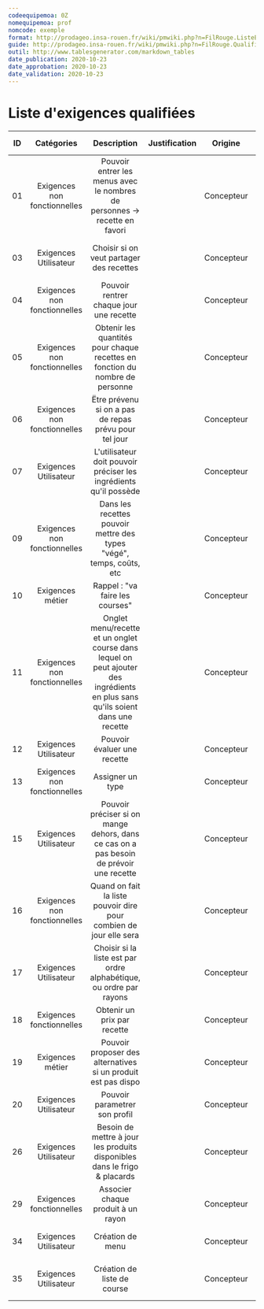 ```yaml
---
codeequipemoa: 0Z
nomequipemoa: prof
nomcode: exemple
format: http://prodageo.insa-rouen.fr/wiki/pmwiki.php?n=FilRouge.ListeExigencesQualifiees 
guide: http://prodageo.insa-rouen.fr/wiki/pmwiki.php?n=FilRouge.QualifierExigence
outil: http://www.tablesgenerator.com/markdown_tables
date_publication: 2020-10-23
date_approbation: 2020-10-23
date_validation: 2020-10-23
---
```


# Liste d'exigences qualifiées

| ID |          Catégories          |                                                           Description                                                           | Justification |   Origine  |           Critères de satisfaction           | Contentement MOA | Mécontentement MOA | Exigences Dépendantes | Exigences conflictuelles |
|:--:|:----------------------------:|:-------------------------------------------------------------------------------------------------------------------------------:|:-------------:|:----------:|:--------------------------------------------:|:----------------:|:------------------:|:---------------------:|:------------------------:|
| 01 | Exigences non fonctionnelles | Pouvoir entrer les menus avec le nombres de personnes -> recette en favori                                                      |               | Concepteur | Champ du nb de personnes                     |                  |                    |                       |                          |
| 03 | Exigences Utilisateur        | Choisir si on veut partager des recettes                                                                                        |               | Concepteur | Partager une recette avec une personne       |                  |                    |                       |                          |
| 04 | Exigences non fonctionnelles | Pouvoir rentrer chaque jour une recette                                                                                         |               | Concepteur |                                              |                  |                    |                       |                          |
| 05 | Exigences non fonctionnelles | Obtenir les quantités pour chaque recettes en fonction du nombre de personne                                                    |               | Concepteur | Quantités justes                             |                  |                    |                       |                          |
| 06 | Exigences non fonctionnelles | Ëtre prévenu si on a pas de repas prévu pour tel jour                                                                           |               | Concepteur | Envoie d'une notification si repas non prévu |                  |                    |                       |                          |
| 07 | Exigences Utilisateur        | L'utilisateur doit pouvoir préciser les ingrédients qu'il possède                                                               |               | Concepteur |                                              |                  |                    |                       |                          |
| 09 | Exigences non fonctionnelles | Dans les recettes pouvoir mettre des types "végé", temps, coûts, etc                                                            |               | Concepteur | Possibilités de "marquer" les recettes       |                  |                    |                       |                          |
| 10 | Exigences métier             | Rappel : "va faire les courses"                                                                                                 |               | Concepteur | Notification                                 |                  |                    |                       |                          |
| 11 | Exigences non fonctionnelles | Onglet menu/recette et un onglet course dans lequel on peut ajouter des ingrédients en plus sans qu'ils soient dans une recette |               | Concepteur | Ajout possible                               |                  |                    |                       |                          |
| 12 | Exigences Utilisateur        | Pouvoir évaluer une recette                                                                                                     |               | Concepteur | Système d'évaluation présent                 |                  |                    |                       |                          |
| 13 | Exigences non fonctionnelles | Assigner un type                                                                                                                |               | Concepteur |                                              |                  |                    |                       |                          |
| 15 | Exigences Utilisateur        | Pouvoir préciser si on mange dehors, dans ce cas on a pas besoin de prévoir une recette                                         |               | Concepteur | Précision prise en compte                    |                  |                    |                       |                          |
| 16 | Exigences non fonctionnelles | Quand on fait la liste pouvoir dire pour combien de jour elle sera                                                              |               | Concepteur | Précision prise en compte                    |                  |                    |                       |                          |
| 17 | Exigences Utilisateur        | Choisir si la liste est par ordre alphabétique, ou ordre par rayons                                                             |               | Concepteur |                                              |                  |                    |                       |                          |
| 18 | Exigences fonctionnelles     | Obtenir un prix par recette                                                                                                     |               | Concepteur | Prix justes                                  |                  |                    |                       |                          |
| 19 | Exigences métier             | Pouvoir proposer des alternatives si un produit est pas dispo                                                                   |               | Concepteur | Alternatives présentes et cohérentes         |                  |                    |                       |                          |
| 20 | Exigences Utilisateur        | Pouvoir parametrer son profil                                                                                                   |               | Concepteur | Précision prise en compte                    |                  |                    |                       |                          |
| 26 | Exigences Utilisateur        | Besoin de mettre à jour les produits disponibles dans le frigo & placards                                                       |               | Concepteur | Mise à jour prise en compte                  |                  |                    |                       |                          |
| 29 | Exigences fonctionnelles     | Associer chaque produit à un rayon                                                                                              |               | Concepteur |                                              |                  |                    |                       |                          |
| 34 | Exigences Utilisateur        | Création de menu                                                                                                                |               | Concepteur | Possibilité de créer un menu                 |                  |                    |                       |                          |
| 35 | Exigences Utilisateur        | Création de liste de course                                                                                                     |               | Concepteur | Possibilité de créer une liste de course     |                  |                    |                       |                          |
